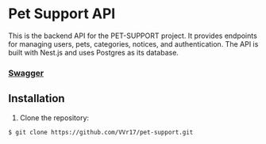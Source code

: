 # Pet Support API

This is the backend API for the PET-SUPPORT project. It provides endpoints for managing users, pets, categories, notices, and authentication.
The API is built with Nest.js and uses Postgres as its database.

### [Swagger](https://pet-support-ks1l.onrender.com/api) 

## Installation

1. Clone the repository:

```bash
$ git clone https://github.com/VVr17/pet-support.git
```
